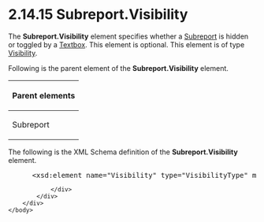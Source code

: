 <html dir="LTR" xmlns:mshelp="http://msdn.microsoft.com/mshelp" xmlns:ddue="http://ddue.schemas.microsoft.com/authoring/2003/5" xmlns:xlink="http://www.w3.org/1999/xlink" xmlns:tool="http://www.microsoft.com/tooltip">
    <head>
        <meta http-equiv="Content-Type" content="text/html; CHARSET=utf-8"></meta>
        <meta name="save" content="history"></meta>
        <title>2.14.15 Subreport.Visibility</title>
        <xml>
            <mshelp:toctitle title="2.14.15 Subreport.Visibility"></mshelp:toctitle>
            <mshelp:rltitle title="[MS-RDL]: Subreport.Visibility"></mshelp:rltitle>
            <mshelp:keyword index="A" term="3a87d832-c346-4bbf-8311-e8dd7e1a9f25"></mshelp:keyword>
            <mshelp:attr name="DCSext.ContentType" value="open specification"></mshelp:attr>
            <mshelp:attr name="AssetID" value="3a87d832-c346-4bbf-8311-e8dd7e1a9f25"></mshelp:attr>
            <mshelp:attr name="TopicType" value="kbRef"></mshelp:attr>
            <mshelp:attr name="DCSext.Title" value="[MS-RDL]: Subreport.Visibility" />
        </xml>
    </head>
    <body>
        <div id="header">
            <h1 class="heading">2.14.15 Subreport.Visibility</h1>
        </div>
        <div id="mainSection">
            <div id="mainBody">
                <div id="allHistory" class="saveHistory"></div>
                <div id="sectionSection0" class="section" name="collapseableSection">
                    

<p>The <b>Subreport.Visibility</b> element specifies whether a <a href="04d4d6d6-e103-48fc-b4f7-bf5b4a7e56e5.htm">Subreport</a> is hidden or
toggled by a <a href="469d0032-b5ec-43d9-ab36-d3a88b9cc1f6.htm">Textbox</a>.
This element is optional. This element is of type <a href="9505fbda-7f65-4874-a54a-1944059812e0.htm">Visibility</a>. </p>

<p>Following is the parent element of the <b>Subreport.Visibility</b>
element.</p>

<table>
 <thead>
  <tr>
   <th>
   <p>Parent elements</p>
   </th>
  </tr>
 </thead>
 <tr>
  <td>
  <p>Subreport</p>
  </td>
 </tr>
</table>

<p>The following is the XML Schema definition of the <b>Subreport.Visibility</b>
element.</p>

<dl>
<dd>
<div><pre> &lt;xsd:element name=&quot;Visibility&quot; type=&quot;VisibilityType&quot; minOccurs=&quot;0&quot;/&gt;
</pre></div>
</dd></dl>


                </div>
            </div>
        </div>
    </body>
</html>